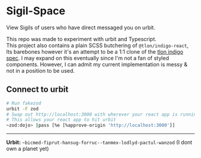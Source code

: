 # Sigil-Space
View Sigils of users who have direct messaged you on urbit.

This repo was made to experiment with urbit and Typescript.  
This project also contains a plain SCSS butchering of `@tlon/indigo-react`, Its barebones however it's an attempt to be a 1:1 clone of the [tlon indigo spec](https://www.figma.com/community/file/822953707012850361). I may expand on this eventually since I'm not a fan of styled components. However, I can admit my current implementation is messy & not in a position to be used.

## Connect to urbit 
```bash
# Run fakezod
urbit -F zod
# Swap out http://localhost:3000 with wherever your react app is running
# This allows your react app to hit urbit
~zod:dojo> |pass [%e [%approve-origin 'http://localhost:3000']]
```
---
**Urbit:** `~bicmed-fiprut-hansug-forruc--tanmex-lodlyd-pactul-wanzod` (I dont own a planet yet)
